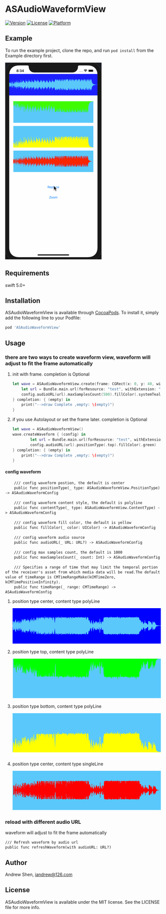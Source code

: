 # ASAudioWaveformView

[![Version](https://img.shields.io/cocoapods/v/ASAudioWaveformView.svg?style=flat)](https://cocoapods.org/pods/ASAudioWaveformView)
[![License](https://img.shields.io/cocoapods/l/ASAudioWaveformView.svg?style=flat)](https://cocoapods.org/pods/ASAudioWaveformView)
[![Platform](https://img.shields.io/cocoapods/p/ASAudioWaveformView.svg?style=flat)](https://cocoapods.org/pods/ASAudioWaveformView)

## Example

To run the example project, clone the repo, and run `pod install` from the Example directory first.

![zoom](https://raw.githubusercontent.com/Andrewmika/MyPicBed/master/img/zoom1.gif)


## Requirements
swift 5.0+

## Installation

ASAudioWaveformView is available through [CocoaPods](https://cocoapods.org). To install
it, simply add the following line to your Podfile:

```ruby
pod 'ASAudioWaveformView'
```

## Usage
### there are two ways to create waveform view, waveform will adjust to fit the frame automatically

1. init with frame.
completion is Optional

    ```swift
    let wave = ASAudioWaveformView.create(frame: CGRect(x: 0, y: 40, width: 200, height: 100)) { (config) in
        let url = Bundle.main.url(forResource: "test", withExtension: "mp3")
        config.audioURL(url).maxSamplesCount(500).fillColor(.systemTeal)
    } completion: { (empty) in
        print("-->draw Complete ,empty: \(empty)")
    }
    ```
2. if you use Autolayout or set the frame later.
    completion is Optional

    ```swift
    let wave = ASAudioWaveformView()
    wave.createWaveform { (config) in
            let url = Bundle.main.url(forResource: "test", withExtension: "mp3")
            config.audioURL(url).positionType(.top).fillColor(.green)
    } completion: { (empty) in
        print("-->draw Complete ,empty: \(empty)")
    }
    ```

#### config waveform
```
    /// config waveform postion, the default is center
    public func positionType(_ type: ASAudioWaveformView.PositionType) -> ASAudioWaveformConfig

    /// config waveform content style, the default is polyline
    public func contentType(_ type: ASAudioWaveformView.ContentType) -> ASAudioWaveformConfig

    /// config waveform fill color, the default is yellow
    public func fillColor(_ color: UIColor) -> ASAudioWaveformConfig

    /// config waveform audio source
    public func audioURL(_ URL: URL?) -> ASAudioWaveformConfig

    /// config max samples count, the default is 1000
    public func maxSamplesCount(_ count: Int) -> ASAudioWaveformConfig
    
    /// Specifies a range of time that may limit the temporal portion of the receiver's asset from which media data will be read.The default value of timeRange is CMTimeRangeMake(kCMTimeZero, kCMTimePositiveInfinity).
    public func timeRange(_ range: CMTimeRange) -> ASAudioWaveformConfig
```

1. position type center, content type polyLine

	![center](https://raw.githubusercontent.com/Andrewmika/MyPicBed/master/img/center.png)

2. position type top, content type polyLine

	![top](https://raw.githubusercontent.com/Andrewmika/MyPicBed/master/img/top.png)
	
3. position type bottom, content type polyLine

	![bottom](https://raw.githubusercontent.com/Andrewmika/MyPicBed/master/img/bottom.png)
	
4. position type center, content type singleLine

	![single](https://raw.githubusercontent.com/Andrewmika/MyPicBed/master/img/single.png)
	
### reload with different audio URL
waveform will adjust to fit the frame automatically

```
/// Refresh waveform by audio url
public func refreshWaveform(with audioURL: URL?)
```


## Author

Andrew Shen, iandrew@126.com

## License

ASAudioWaveformView is available under the MIT license. See the LICENSE file for more info.
